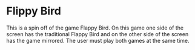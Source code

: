 # Flippy Bird
This is a spin off of the game Flappy Bird. On this game one side of the screen has the traditional Flappy Bird and on the other side of the screen has the game mirrored. The user must play both games at the same time.
